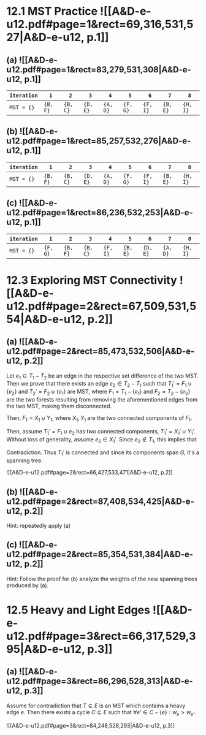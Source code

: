 

# 12.1		MST Practice ![[A&D-e-u12.pdf#page=1&rect=69,316,531,527|A&D-e-u12, p.1]]

## (a) ![[A&D-e-u12.pdf#page=1&rect=83,279,531,308|A&D-e-u12, p.1]]

| `iteration` | `1`      | `2`      | `3`      | `4`      | `5`      | `6`      | `7`      | `8`      |
| ----------- | -------- | -------- | -------- | -------- | -------- | -------- | -------- | -------- |
| `MST = {}`  | `{B, F}` | `{B, C}` | `{D, E}` | `{A, D}` | `{F, G}` | `{F, I}` | `{B, E}` | `{H, I}` |

## (b) ![[A&D-e-u12.pdf#page=1&rect=85,257,532,276|A&D-e-u12, p.1]]

| `iteration` | `1`      | `2`      | `3`      | `4`      | `5`      | `6`      | `7`      | `8`      |
| ----------- | -------- | -------- | -------- | -------- | -------- | -------- | -------- | -------- |
| `MST = {}`  | `{B, F}` | `{B, C}` | `{D, E}` | `{A, D}` | `{F, G}` | `{F, I}` | `{B, E}` | `{H, I}` |

## (c) ![[A&D-e-u12.pdf#page=1&rect=86,236,532,253|A&D-e-u12, p.1]]

| `iteration` | `1`      | `2`      | `3`      | `4`      | `5`      | `6`      | `7`      | `8`      |
| ----------- | -------- | -------- | -------- | -------- | -------- | -------- | -------- | -------- |
| `MST = {}`  | `{F, G}` | `{B, F}` | `{B, C}` | `{F, I}` | `{B, E}` | `{D, E}` | `{A, D}` | `{H, I}` |


# 12.3		Exploring MST Connectivity ![[A&D-e-u12.pdf#page=2&rect=67,509,531,554|A&D-e-u12, p.2]]


## (a) ![[A&D-e-u12.pdf#page=2&rect=85,473,532,506|A&D-e-u12, p.2]]

Let $e_{1} \in T_{1} - T_{2}$ be an edge in the respective set difference of the two MST. Then we prove that there exists an edge $e_{2} \in T_{2} - T_{1}$ such that $T_{1}' = F_{1} \cup \{ e_{2} \}$ and $T_{2}' = F_{2} \cup \{  e_{1} \}$ are MST, where $F_{1} = T_{1} - \{ e_{1} \}$ and $F_{2} = T_{2} - \{ e_{2} \}$ are the two forests resulting from removing the aforementioned edges from the two MST, making them disconnected.

Then, $F_{1} = X_{1} \cup Y_{1}$, where $X_{1}, Y_{1}$ are the two connected components of $F_{1}$.



Then, assume $T_{1}' = F_{1} \cup e_{2}$ has two connected components, $T_{1}' = X_{1}' \cup Y_{1}'$. Without loss of generality, assume $e_{2} \in X_{1}'$. Since $e_{2} \not\in T_{1}$, this implies that 


Contradiction. Thus $T_{1}'$ is connected and since its components span $G$, it's a spanning tree.




![[A&D-e-u12.pdf#page=2&rect=66,427,533,471|A&D-e-u12, p.2]]
## (b) ![[A&D-e-u12.pdf#page=2&rect=87,408,534,425|A&D-e-u12, p.2]]

Hint: repeatedly apply (a)


## (c) ![[A&D-e-u12.pdf#page=2&rect=85,354,531,384|A&D-e-u12, p.2]]

Hint: Follow the proof for (b) analyze the weights of the new spanning trees produced by (a).




# 12.5		Heavy and Light Edges ![[A&D-e-u12.pdf#page=3&rect=66,317,529,395|A&D-e-u12, p.3]]

## (a) ![[A&D-e-u12.pdf#page=3&rect=86,296,528,313|A&D-e-u12, p.3]]

Assume for contradiction that $T \subseteq E$ is an MST which contains a heavy edge $e$. Then there exists a cycle $C \subseteq E$ such that $\forall e' \in C - \{ e \} : w_{e} > w_{e'}$. 


![[A&D-e-u12.pdf#page=3&rect=84,248,528,293|A&D-e-u12, p.3]]



